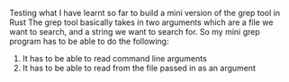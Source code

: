 Testing what I have learnt so far to build a mini version of the grep tool in Rust
The grep tool basically takes in two arguments which are a file we want to search, and a string we want to search for. So my mini grep program has to be able to do the following:
1. It has to be able to read command line arguments
2. It has to be able to read from the file passed in as an argument

